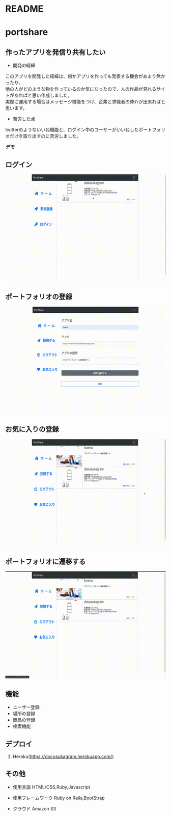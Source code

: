 # README
# portshare

## 作ったアプリを発信り共有したい
- 開発の経緯

このアプリを開発した経緯は、何かアプリを作っても発表する機会があまり無かったり、</br>
他の人がどのような物を作っているのか気になったので、人の作品が見れるサイトがあればと思い作成しました。</br>
実際に運用する場合はメッセージ機能をつけ、企業と求職者の仲介が出来ればと思います。

- 苦労した点

twitterのようないいね機能と、ログイン中のユーザーがいいねしたポートフォリオだけを取り出すのに苦労しました。

***デモ***
## ログイン
![ログイン](app/assets/image/1.gif)
## ポートフォリオの登録
![場所の登録](app/assets/image/2.gif)
## お気に入りの登録
![商品の登録](app/assets/image/3.gif)
## ポートフォリオに遷移する
![商品の検索](app/assets/image/4.gif)

## 機能

- ユーザー登録
- 場所の登録
- 商品の登録
- 検索機能

## デプロイ

1. Heroku(https://docosukagram.herokuapp.com/)</br>


## その他
- 使用言語 HTML/CSS,Ruby,Javascript</br>

- 使用フレームワーク Ruby on Rails,BootStrap</br>

- クラウド Amazon S3
